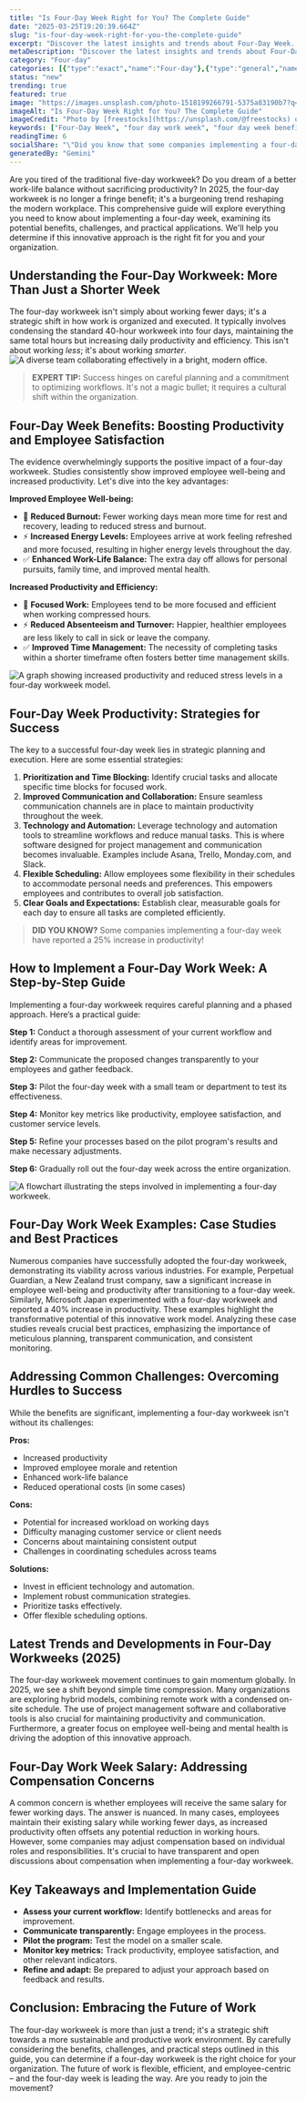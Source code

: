 ```yaml
---
title: "Is Four-Day Week Right for You? The Complete Guide"
date: "2025-03-25T19:20:39.664Z"
slug: "is-four-day-week-right-for-you-the-complete-guide"
excerpt: "Discover the latest insights and trends about Four-Day Week. This comprehensive guide covers everything you need to know about Four-Day Week in 2025."
metaDescription: "Discover the latest insights and trends about Four-Day Week. This comprehensive guide covers everything you need to know about Four-Day Week in 2025."
category: "Four-day"
categories: [{"type":"exact","name":"Four-day"},{"type":"general","name":"Productivity"},{"type":"medium","name":"Project Management"},{"type":"specific","name":"Agile Methodology"},{"type":"niche","name":"Sprint Planning"}]
status: "new"
trending: true
featured: true
image: "https://images.unsplash.com/photo-1518199266791-5375a83190b7?q=85&w=1200&fit=max&fm=webp&auto=compress"
imageAlt: "Is Four-Day Week Right for You? The Complete Guide"
imageCredit: "Photo by [freestocks](https://unsplash.com/@freestocks) on Unsplash"
keywords: ["Four-Day Week", "four day work week", "four day week benefits", "four day week productivity", "four day week employee satisfaction", "how to implement a four day work week", "four day work week salary", "best four day work week schedule", "four day work week examples", "four day work week software"]
readingTime: 6
socialShare: "\"Did you know that some companies implementing a four-day workweek have seen productivity increases of up to 40%? It's time to rethink the traditional workday.\""
generatedBy: "Gemini"
---
```




Are you tired of the traditional five-day workweek?  Do you dream of a better work-life balance without sacrificing productivity?  In 2025, the four-day workweek is no longer a fringe benefit; it's a burgeoning trend reshaping the modern workplace. This comprehensive guide will explore everything you need to know about implementing a four-day week, examining its potential benefits, challenges, and practical applications.  We'll help you determine if this innovative approach is the right fit for you and your organization.

## Understanding the Four-Day Workweek: More Than Just a Shorter Week

The four-day workweek isn't simply about working fewer days; it's a strategic shift in how work is organized and executed.  It typically involves condensing the standard 40-hour workweek into four days, maintaining the same total hours but increasing daily productivity and efficiency. This isn't about working *less*; it's about working *smarter*. ![A diverse team collaborating effectively in a bright, modern office.](https://images.unsplash.com/photo-1518199266791-5375a83190b7?q=85&w=1200&fit=max&fm=webp&auto=compress)

> **EXPERT TIP:**  Success hinges on careful planning and a commitment to optimizing workflows.  It's not a magic bullet; it requires a cultural shift within the organization.

## Four-Day Week Benefits: Boosting Productivity and Employee Satisfaction

The evidence overwhelmingly supports the positive impact of a four-day workweek. Studies consistently show improved employee well-being and increased productivity.  Let's dive into the key advantages:

**Improved Employee Well-being:**

* 🔑 **Reduced Burnout:** Fewer working days mean more time for rest and recovery, leading to reduced stress and burnout.
* ⚡ **Increased Energy Levels:** Employees arrive at work feeling refreshed and more focused, resulting in higher energy levels throughout the day.
* ✅ **Enhanced Work-Life Balance:**  The extra day off allows for personal pursuits, family time, and improved mental health.

**Increased Productivity and Efficiency:**

* 🔑 **Focused Work:** Employees tend to be more focused and efficient when working compressed hours.
* ⚡ **Reduced Absenteeism and Turnover:**  Happier, healthier employees are less likely to call in sick or leave the company.
* ✅ **Improved Time Management:**  The necessity of completing tasks within a shorter timeframe often fosters better time management skills.

![A graph showing increased productivity and reduced stress levels in a four-day workweek model.](https://images.unsplash.com/photo-1517867065801-e20f409696b0?q=85&w=1200&fit=max&fm=webp&auto=compress)

## Four-Day Week Productivity: Strategies for Success

The key to a successful four-day week lies in strategic planning and execution. Here are some essential strategies:

1. **Prioritization and Time Blocking:**  Identify crucial tasks and allocate specific time blocks for focused work.
2. **Improved Communication and Collaboration:**  Ensure seamless communication channels are in place to maintain productivity throughout the week.
3. **Technology and Automation:**  Leverage technology and automation tools to streamline workflows and reduce manual tasks.  This is where software designed for project management and communication becomes invaluable.  Examples include Asana, Trello, Monday.com, and Slack.
4. **Flexible Scheduling:**  Allow employees some flexibility in their schedules to accommodate personal needs and preferences.  This empowers employees and contributes to overall job satisfaction.
5. **Clear Goals and Expectations:**  Establish clear, measurable goals for each day to ensure all tasks are completed efficiently.

> **DID YOU KNOW?** Some companies implementing a four-day week have reported a 25% increase in productivity!

## How to Implement a Four-Day Work Week: A Step-by-Step Guide

Implementing a four-day workweek requires careful planning and a phased approach. Here’s a practical guide:

**Step 1:** Conduct a thorough assessment of your current workflow and identify areas for improvement.

**Step 2:** Communicate the proposed changes transparently to your employees and gather feedback.

**Step 3:** Pilot the four-day week with a small team or department to test its effectiveness.

**Step 4:** Monitor key metrics like productivity, employee satisfaction, and customer service levels.

**Step 5:** Refine your processes based on the pilot program's results and make necessary adjustments.

**Step 6:** Gradually roll out the four-day week across the entire organization.

![A flowchart illustrating the steps involved in implementing a four-day workweek.](https://images.unsplash.com/photo-1473531761844-5a14668fc8f8?q=85&w=1200&fit=max&fm=webp&auto=compress)

## Four-Day Work Week Examples: Case Studies and Best Practices

Numerous companies have successfully adopted the four-day workweek, demonstrating its viability across various industries.  For example, Perpetual Guardian, a New Zealand trust company, saw a significant increase in employee well-being and productivity after transitioning to a four-day week.  Similarly, Microsoft Japan experimented with a four-day workweek and reported a 40% increase in productivity.  These examples highlight the transformative potential of this innovative work model.  Analyzing these case studies reveals crucial best practices, emphasizing the importance of meticulous planning, transparent communication, and consistent monitoring.

##  Addressing Common Challenges: Overcoming Hurdles to Success

While the benefits are significant, implementing a four-day workweek isn't without its challenges:

**Pros:**

* Increased productivity
* Improved employee morale and retention
* Enhanced work-life balance
* Reduced operational costs (in some cases)

**Cons:**

* Potential for increased workload on working days
* Difficulty managing customer service or client needs
* Concerns about maintaining consistent output
* Challenges in coordinating schedules across teams

**Solutions:**

* Invest in efficient technology and automation.
* Implement robust communication strategies.
* Prioritize tasks effectively.
* Offer flexible scheduling options.

## Latest Trends and Developments in Four-Day Workweeks (2025)

The four-day workweek movement continues to gain momentum globally.  In 2025, we see a shift beyond simple time compression.  Many organizations are exploring hybrid models, combining remote work with a condensed on-site schedule.  The use of project management software and collaborative tools is also crucial for maintaining productivity and communication.  Furthermore,  a greater focus on employee well-being and mental health is driving the adoption of this innovative approach.

##  Four-Day Work Week Salary: Addressing Compensation Concerns

A common concern is whether employees will receive the same salary for fewer working days.  The answer is nuanced.  In many cases, employees maintain their existing salary while working fewer days, as increased productivity often offsets any potential reduction in working hours. However, some companies may adjust compensation based on individual roles and responsibilities.  It's crucial to have transparent and open discussions about compensation when implementing a four-day workweek.

## Key Takeaways and Implementation Guide

* **Assess your current workflow:** Identify bottlenecks and areas for improvement.
* **Communicate transparently:**  Engage employees in the process.
* **Pilot the program:** Test the model on a smaller scale.
* **Monitor key metrics:** Track productivity, employee satisfaction, and other relevant indicators.
* **Refine and adapt:** Be prepared to adjust your approach based on feedback and results.

## Conclusion: Embracing the Future of Work

The four-day workweek is more than just a trend; it's a strategic shift towards a more sustainable and productive work environment. By carefully considering the benefits, challenges, and practical steps outlined in this guide, you can determine if a four-day workweek is the right choice for your organization.  The future of work is flexible, efficient, and employee-centric – and the four-day week is leading the way.  Are you ready to join the movement?

